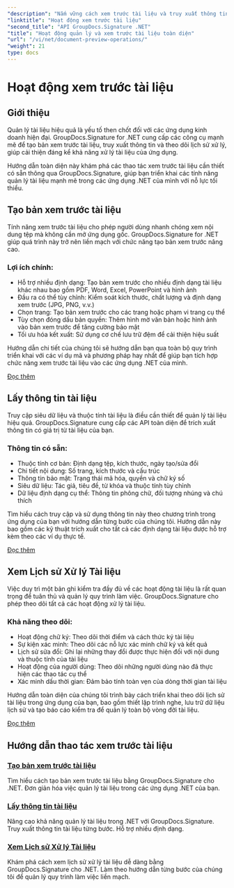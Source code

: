 ```yaml
---
"description": "Nắm vững cách xem trước tài liệu và truy xuất thông tin với GroupDocs.Signature cho .NET. Tìm hiểu cách tạo bản xem trước, trích xuất siêu dữ liệu và theo dõi lịch sử tài liệu trong ứng dụng của bạn."
"linktitle": "Hoạt động xem trước tài liệu"
"second_title": "API GroupDocs.Signature .NET"
"title": "Hoạt động quản lý và xem trước tài liệu toàn diện"
"url": "/vi/net/document-preview-operations/"
"weight": 21
type: docs
---
```

# Hoạt động xem trước tài liệu

## Giới thiệu

Quản lý tài liệu hiệu quả là yếu tố then chốt đối với các ứng dụng kinh doanh hiện đại. GroupDocs.Signature for .NET cung cấp các công cụ mạnh mẽ để tạo bản xem trước tài liệu, truy xuất thông tin và theo dõi lịch sử xử lý, giúp cải thiện đáng kể khả năng xử lý tài liệu của ứng dụng.

Hướng dẫn toàn diện này khám phá các thao tác xem trước tài liệu cần thiết có sẵn thông qua GroupDocs.Signature, giúp bạn triển khai các tính năng quản lý tài liệu mạnh mẽ trong các ứng dụng .NET của mình với nỗ lực tối thiểu.

## Tạo bản xem trước tài liệu

Tính năng xem trước tài liệu cho phép người dùng nhanh chóng xem nội dung tệp mà không cần mở ứng dụng gốc. GroupDocs.Signature for .NET giúp quá trình này trở nên liền mạch với chức năng tạo bản xem trước nâng cao.

### Lợi ích chính:
- Hỗ trợ nhiều định dạng: Tạo bản xem trước cho nhiều định dạng tài liệu khác nhau bao gồm PDF, Word, Excel, PowerPoint và hình ảnh
- Đầu ra có thể tùy chỉnh: Kiểm soát kích thước, chất lượng và định dạng xem trước (JPG, PNG, v.v.)
- Chọn trang: Tạo bản xem trước cho các trang hoặc phạm vi trang cụ thể
- Tùy chọn đóng dấu bản quyền: Thêm hình mờ văn bản hoặc hình ảnh vào bản xem trước để tăng cường bảo mật
- Tối ưu hóa kết xuất: Sử dụng cơ chế lưu trữ đệm để cải thiện hiệu suất

Hướng dẫn chi tiết của chúng tôi sẽ hướng dẫn bạn qua toàn bộ quy trình triển khai với các ví dụ mã và phương pháp hay nhất để giúp bạn tích hợp chức năng xem trước tài liệu vào các ứng dụng .NET của mình.

[Đọc thêm](./generate-document-preview/)

## Lấy thông tin tài liệu

Truy cập siêu dữ liệu và thuộc tính tài liệu là điều cần thiết để quản lý tài liệu hiệu quả. GroupDocs.Signature cung cấp các API toàn diện để trích xuất thông tin có giá trị từ tài liệu của bạn.

### Thông tin có sẵn:
- Thuộc tính cơ bản: Định dạng tệp, kích thước, ngày tạo/sửa đổi
- Chi tiết nội dung: Số trang, kích thước và cấu trúc
- Thông tin bảo mật: Trạng thái mã hóa, quyền và chữ ký số
- Siêu dữ liệu: Tác giả, tiêu đề, từ khóa và thuộc tính tùy chỉnh
- Dữ liệu định dạng cụ thể: Thông tin phông chữ, đối tượng nhúng và chú thích

Tìm hiểu cách truy cập và sử dụng thông tin này theo chương trình trong ứng dụng của bạn với hướng dẫn từng bước của chúng tôi. Hướng dẫn này bao gồm các kỹ thuật trích xuất cho tất cả các định dạng tài liệu được hỗ trợ kèm theo các ví dụ thực tế.

[Đọc thêm](./retrieve-document-information/)

## Xem Lịch sử Xử lý Tài liệu

Việc duy trì một bản ghi kiểm tra đầy đủ về các hoạt động tài liệu là rất quan trọng để tuân thủ và quản lý quy trình làm việc. GroupDocs.Signature cho phép theo dõi tất cả các hoạt động xử lý tài liệu.

### Khả năng theo dõi:
- Hoạt động chữ ký: Theo dõi thời điểm và cách thức ký tài liệu
- Sự kiện xác minh: Theo dõi các nỗ lực xác minh chữ ký và kết quả
- Lịch sử sửa đổi: Ghi lại những thay đổi được thực hiện đối với nội dung và thuộc tính của tài liệu
- Hoạt động của người dùng: Theo dõi những người dùng nào đã thực hiện các thao tác cụ thể
- Xác minh dấu thời gian: Đảm bảo tính toàn vẹn của dòng thời gian tài liệu

Hướng dẫn toàn diện của chúng tôi trình bày cách triển khai theo dõi lịch sử tài liệu trong ứng dụng của bạn, bao gồm thiết lập trình nghe, lưu trữ dữ liệu lịch sử và tạo báo cáo kiểm tra để quản lý toàn bộ vòng đời tài liệu.

[Đọc thêm](./view-document-processing-history/)

## Hướng dẫn thao tác xem trước tài liệu

### [Tạo bản xem trước tài liệu](./generate-document-preview/)
Tìm hiểu cách tạo bản xem trước tài liệu bằng GroupDocs.Signature cho .NET. Đơn giản hóa việc quản lý tài liệu trong các ứng dụng .NET của bạn.

### [Lấy thông tin tài liệu](./retrieve-document-information/)
Nâng cao khả năng quản lý tài liệu trong .NET với GroupDocs.Signature. Truy xuất thông tin tài liệu từng bước. Hỗ trợ nhiều định dạng.

### [Xem Lịch sử Xử lý Tài liệu](./view-document-processing-history/)
Khám phá cách xem lịch sử xử lý tài liệu dễ dàng bằng GroupDocs.Signature cho .NET. Làm theo hướng dẫn từng bước của chúng tôi để quản lý quy trình làm việc liền mạch.